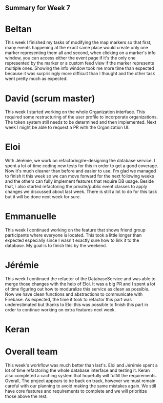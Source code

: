 ## Summary for Week 7

# Beltan

This week I finished my tasks of modifying the map markers so that first, many events happening at the exact same place would create only one marker representing them all and second, when clicking on a marker's info window, you can access either the event page if it's the only one represented by the marker or a custom feed view if the marker represents multiple ones. Showing the info window took me more time than expected because it was surprisingly more difficult than I thought and the other task went pretty much as expected.

# David (scrum master)

This week I started working on the whole Organization interface. This required some restructuring of the user profile to incorporate organizations. The token system still needs to be 
determined and then implemented. Next week I might be able to request a PR with the Organization UI.


# Eloi 
With Jérémie, we work on refactoring/re-designing the database service. I spent a lot of time coding new tests for this in order to get a good coverage. Now it's much cleaner than before and easier to use. I'm glad we managed to finish it this week so we can move forward for the next following weeks and the others can fully implement features that require DB usage. Beside that, I also started refactoring the private/public event classes to apply changes we discussed about last week. There is still a lot to do for this task but it will be done next week for sure.

# Emmanuelle 

This week I continued working on the feature that shows friend group participants where everyone is located. This took a little longer than expected especially since I wasn't exactly sure how to link it to the database. My goal is to finish this by the weekend. 


# Jérémie

This week I continued the refactor of the DatabaseService and was able to merge those changes with the help of Eloi. It was a big PR and I spent a lot of time figuring out how to moduralize this service as clean as possible. Now we have clean functions and abstractions to communicate with Firebase. 
As expected, the time it took to refactor this part was underestimated but thanks to Eloi this was possible to finish this part in order to continue working on extra features next week.

# Keran


# Overall team

This week's workflow was much better than last's. Eloi and Jérémie spent a lot of time refactoring the whole database interface and testing it. Keran also completed a caching system that
hopefully will fulfill the requirements.  
Overall, The project appears to be back on track, however we must remain careful with our planning to avoid making the same mistakes again. We still have core features and requirements to 
complete and we will prioritize those above the rest. 

